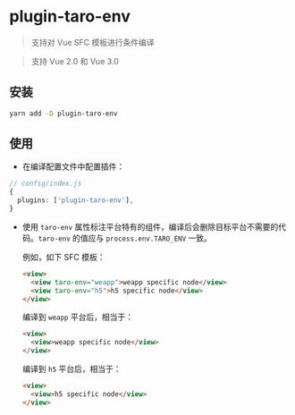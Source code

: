 # plugin-taro-env
> 支持对 Vue SFC 模板进行条件编译

> 支持 Vue 2.0 和 Vue 3.0

## 安装
```bash
yarn add -D plugin-taro-env
```

## 使用
- 在编译配置文件中配置插件：
```ts
// config/index.js
{
  plugins: ['plugin-taro-env'],
}
```

- 使用 `taro-env` 属性标注平台特有的组件，编译后会删除目标平台不需要的代码。`taro-env` 的值应与 `process.env.TARO_ENV` 一致。


  例如，如下 SFC 模板：
  ```html
  <view>
    <view taro-env="weapp">weapp specific node</view>
    <view taro-env="h5">h5 specific node</view>
  </view>
  ```

  编译到 `weapp` 平台后，相当于：
  ```html
  <view>
    <view>weapp specific node</view>
  </view>
  ```

  编译到 `h5` 平台后，相当于：
  ```html
  <view>
    <view>h5 specific node</view>
  </view>
  ```
